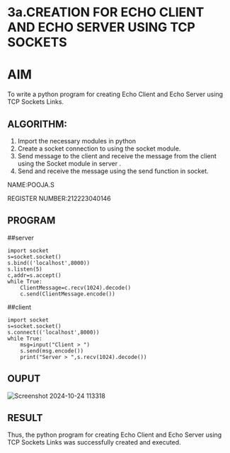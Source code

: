 # 3a.CREATION FOR ECHO CLIENT AND ECHO SERVER USING TCP SOCKETS
# AIM
To write a python program for creating Echo Client and Echo Server using TCP
Sockets Links.
## ALGORITHM:
1. Import the necessary modules in python
2. Create a socket connection to using the socket module.
3. Send message to the client and receive the message from the client using the Socket module in
 server .
4. Send and receive the message using the send function in socket.

NAME:POOJA.S

REGISTER NUMBER:212223040146

## PROGRAM
##server
~~~
import socket 
s=socket.socket() 
s.bind(('localhost',8000)) 
s.listen(5) 
c,addr=s.accept() 
while True: 
    ClientMessage=c.recv(1024).decode() 
    c.send(ClientMessage.encode())
~~~

##client
~~~
import socket 
s=socket.socket() 
s.connect(('localhost',8000)) 
while True: 
    msg=input("Client > ") 
    s.send(msg.encode()) 
    print("Server > ",s.recv(1024).decode())

~~~

## OUPUT


![Screenshot 2024-10-24 113318](https://github.com/user-attachments/assets/81724a4f-a31e-4d34-a92f-580790e67ba0)





## RESULT
Thus, the python program for creating Echo Client and Echo Server using TCP Sockets Links 
was successfully created and executed.
